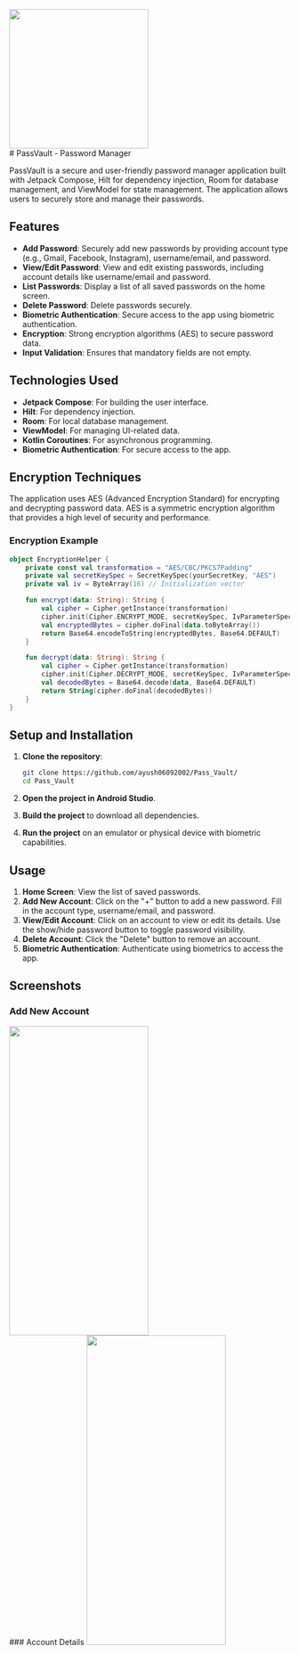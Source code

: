<img src = "https://github.com/ayush06092002/Pass_Vault/assets/22142132/44b2ddd5-abad-42b0-af14-1c770b591cb9" width="250" height="250" />
<br>
# PassVault - Password Manager

PassVault is a secure and user-friendly password manager application built with Jetpack Compose, Hilt for dependency injection, Room for database management, and ViewModel for state management. The application allows users to securely store and manage their passwords.

## Features

- **Add Password**: Securely add new passwords by providing account type (e.g., Gmail, Facebook, Instagram), username/email, and password.
- **View/Edit Password**: View and edit existing passwords, including account details like username/email and password.
- **List Passwords**: Display a list of all saved passwords on the home screen.
- **Delete Password**: Delete passwords securely.
- **Biometric Authentication**: Secure access to the app using biometric authentication.
- **Encryption**: Strong encryption algorithms (AES) to secure password data.
- **Input Validation**: Ensures that mandatory fields are not empty.

## Technologies Used

- **Jetpack Compose**: For building the user interface.
- **Hilt**: For dependency injection.
- **Room**: For local database management.
- **ViewModel**: For managing UI-related data.
- **Kotlin Coroutines**: For asynchronous programming.
- **Biometric Authentication**: For secure access to the app.

## Encryption Techniques

The application uses AES (Advanced Encryption Standard) for encrypting and decrypting password data. AES is a symmetric encryption algorithm that provides a high level of security and performance.

### Encryption Example

```kotlin
object EncryptionHelper {
    private const val transformation = "AES/CBC/PKCS7Padding"
    private val secretKeySpec = SecretKeySpec(yourSecretKey, "AES")
    private val iv = ByteArray(16) // Initialization vector

    fun encrypt(data: String): String {
        val cipher = Cipher.getInstance(transformation)
        cipher.init(Cipher.ENCRYPT_MODE, secretKeySpec, IvParameterSpec(iv))
        val encryptedBytes = cipher.doFinal(data.toByteArray())
        return Base64.encodeToString(encryptedBytes, Base64.DEFAULT)
    }

    fun decrypt(data: String): String {
        val cipher = Cipher.getInstance(transformation)
        cipher.init(Cipher.DECRYPT_MODE, secretKeySpec, IvParameterSpec(iv))
        val decodedBytes = Base64.decode(data, Base64.DEFAULT)
        return String(cipher.doFinal(decodedBytes))
    }
}
```

## Setup and Installation

1. **Clone the repository**:
    ```bash
    git clone https://github.com/ayush06092002/Pass_Vault/
    cd Pass_Vault
    ```

2. **Open the project in Android Studio**.

3. **Build the project** to download all dependencies.

4. **Run the project** on an emulator or physical device with biometric capabilities.

## Usage

1. **Home Screen**: View the list of saved passwords.
2. **Add New Account**: Click on the "+" button to add a new password. Fill in the account type, username/email, and password.
3. **View/Edit Account**: Click on an account to view or edit its details. Use the show/hide password button to toggle password visibility.
4. **Delete Account**: Click the "Delete" button to remove an account.
5. **Biometric Authentication**: Authenticate using biometrics to access the app.

## Screenshots

### Add New Account
<img src = "https://github.com/ayush06092002/Pass_Vault/assets/22142132/47be47ef-7489-4a0a-a937-8b8fb29a87a3" width="250" height="555.56" />
<br>
### Account Details
<img src = "https://github.com/ayush06092002/Pass_Vault/assets/22142132/19e73d95-79ff-482a-ae6d-4a0539938131" width="250" height="555.56" />
